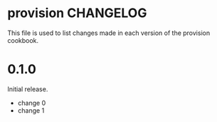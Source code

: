 # provision CHANGELOG

This file is used to list changes made in each version of the provision cookbook.

# 0.1.0

Initial release.

- change 0
- change 1


